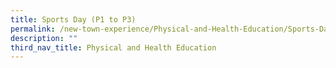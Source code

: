 ```yaml
---
title: Sports Day (P1 to P3)
permalink: /new-town-experience/Physical-and-Health-Education/Sports-Day/
description: ""
third_nav_title: Physical and Health Education
---
```

